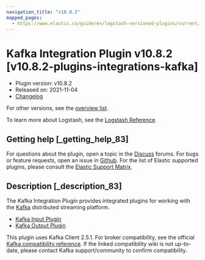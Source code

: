 ```yaml
---
navigation_title: "v10.8.2"
mapped_pages:
  - https://www.elastic.co/guide/en/logstash-versioned-plugins/current/v10.8.2-plugins-integrations-kafka.html
---
```


# Kafka Integration Plugin v10.8.2 [v10.8.2-plugins-integrations-kafka]


* Plugin version: v10.8.2
* Released on: 2021-11-04
* [Changelog](https://github.com/logstash-plugins/logstash-integration-kafka/blob/v10.8.2/CHANGELOG.md)

For other versions, see the [overview list](integration-kafka-index.md).

To learn more about Logstash, see the [Logstash Reference](logstash://reference/index.md).

## Getting help [_getting_help_83]

For questions about the plugin, open a topic in the [Discuss](http://discuss.elastic.co) forums. For bugs or feature requests, open an issue in [Github](https://github.com/logstash-plugins/logstash-integration-kafka). For the list of Elastic supported plugins, please consult the [Elastic Support Matrix](https://www.elastic.co/support/matrix#matrix_logstash_plugins).


## Description [_description_83]

The Kafka Integration Plugin provides integrated plugins for working with the [Kafka](https://kafka.apache.org/) distributed streaming platform.

* [Kafka Input Plugin](/lsr/plugins-inputs-kafka.md)
* [Kafka Output Plugin](/lsr/plugins-outputs-kafka.md)

This plugin uses Kafka Client 2.5.1. For broker compatibility, see the official [Kafka compatibility reference](https://cwiki.apache.org/confluence/display/KAFKA/Compatibility+Matrix). If the linked compatibility wiki is not up-to-date, please contact Kafka support/community to confirm compatibility.


